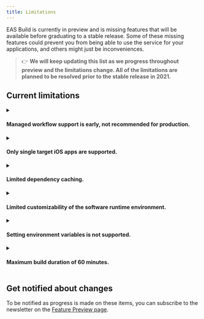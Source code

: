 ```yaml
---
title: Limitations
---
```


EAS Build is currently in preview and is missing features that will be available before graduating to a stable release. Some of these missing features could prevent you from being able to use the service for your applications, and others might just be inconveniences.

> 👉 **We will keep updating this list as we progress throughout preview and the limitations change. All of the limitations are planned to be resolved prior to the stable release in 2021.**

## Current limitations

<details><summary><h4>Managed workflow support is early, not recommended for production.</h4></summary>
<p>

EAS Build supports building iOS/Android native projects, so it works with any React Native app. It also supports [managed Expo projects](/introduction/managed-vs-bare.md), but work is in progress to achieve parity with builds produced through `expo build`.

The goal for managed projects with EAS Build is to remove the limitations commonly encountered with the `expo build` service: it will produce smaller binaries by only including the dependencies you need, and you will be able to include custom native code. We encourage you to experiment with your Expo managed app on EAS Build and report issues, but we suggest holding off on using it for production managed app deployments for now.

</p>
</details>

<details><summary><h4>Only single target iOS apps are supported.</h4></summary>
<p>

There are many cases where your iOS might have multiple targets, and each target has its own bundle identifier and provisioning profile. Support for this is planned but not currently available.

</p>
</details>

<details><summary><h4>Limited dependency caching.</h4></summary>
<p>

Build jobs on Android install npm and Maven dependencies from a local cache, but there is no caching of npm or CocoaPods packages on iOS yet.

Intermediate artifacts like `node_modules` directories are not cached and restored (eg: based on `yarn.lock` or `package-lock.json`), but if you commit them to your git repository then they will be uploaded to build servers.

[Learn more about dependendy caching](./caching.md).

</p>
</details>

<details><summary><h4>Limited customizability of the software runtime environment.</h4></summary>
<p>

All build jobs run with the same version of Node, npm, Yarn, Xcode, Ruby, Fastlane, and so on (these versions are documented in the [build server infrastructure](./infrastructure.md) reference).

Most of these will become customizable in the near future, but they are not yet.

</p>
</details>

<details id="environment-variables"><summary><h4>Setting environment variables is not supported.</h4></summary>
<p>

In the future there will be support for securely storing secrets and other values that are usually made available through environment variables in CI environments. For the moment, please refer to the ["Environment variables and secrets"](variables.md) reference to learn how you can work around this.

</p>
</details>

<details><summary><h4>Maximum build duration of 60 minutes.</h4></summary>
<p>

If your build takes longer than 60 minutes to run, it will be cancelled. This limit is subject to change in the future, and it will be possible to increase it if needed.

</p>
</details>

## Get notified about changes

To be notified as progress is made on these items, you can subscribe to the newsletter on the [Feature Preview page](https://expo.io/eas).
